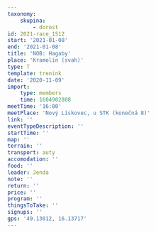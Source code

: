 ```yaml
---
taxonomy:
    skupina:
        - dorost
id: 2021-race_1512
start: '2021-01-08'
end: '2021-01-08'
title: 'NOB: Hagaby'
place: 'Kramolín (svah)'
type: T
template: trenink
date: '2020-11-09'
import:
    type: members
    time: 1604902808
meetTime: '16:00'
meetPlace: 'Nový Lískovec, u STK (konečná 8)'
link: ''
eventTypeDescription: ''
startTime: ''
map: ''
terrain: ''
transport: auty
accomodation: ''
food: ''
leader: Jenda
note: ''
return: ''
price: ''
program: ''
thingsToTake: ''
signups: ''
gps: '49.13012, 16.13717'
---
```



